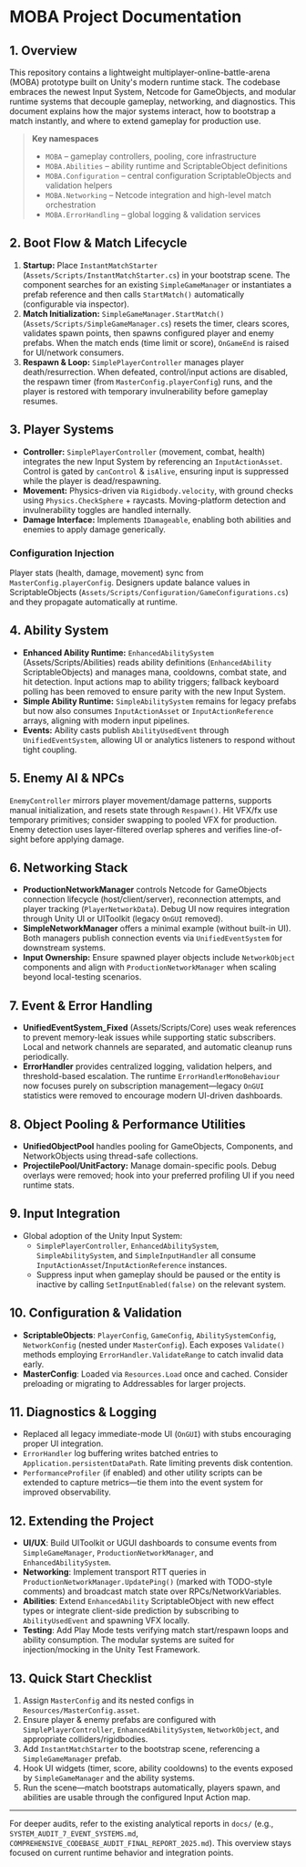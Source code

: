 # MOBA Project Documentation

## 1. Overview
This repository contains a lightweight multiplayer-online-battle-arena (MOBA) prototype built on Unity's modern runtime stack. The codebase embraces the newest Input System, Netcode for GameObjects, and modular runtime systems that decouple gameplay, networking, and diagnostics. This document explains how the major systems interact, how to bootstrap a match instantly, and where to extend gameplay for production use.

> **Key namespaces**
> - `MOBA` – gameplay controllers, pooling, core infrastructure
> - `MOBA.Abilities` – ability runtime and ScriptableObject definitions
> - `MOBA.Configuration` – central configuration ScriptableObjects and validation helpers
> - `MOBA.Networking` – Netcode integration and high-level match orchestration
> - `MOBA.ErrorHandling` – global logging & validation services

## 2. Boot Flow & Match Lifecycle
1. **Startup:** Place `InstantMatchStarter` (`Assets/Scripts/InstantMatchStarter.cs`) in your bootstrap scene. The component searches for an existing `SimpleGameManager` or instantiates a prefab reference and then calls `StartMatch()` automatically (configurable via inspector).
2. **Match Initialization:** `SimpleGameManager.StartMatch()` (`Assets/Scripts/SimpleGameManager.cs`) resets the timer, clears scores, validates spawn points, then spawns configured player and enemy prefabs. When the match ends (time limit or score), `OnGameEnd` is raised for UI/network consumers.
3. **Respawn & Loop:** `SimplePlayerController` manages player death/resurrection. When defeated, control/input actions are disabled, the respawn timer (from `MasterConfig.playerConfig`) runs, and the player is restored with temporary invulnerability before gameplay resumes.

## 3. Player Systems
- **Controller:** `SimplePlayerController` (movement, combat, health) integrates the new Input System by referencing an `InputActionAsset`. Control is gated by `canControl` & `isAlive`, ensuring input is suppressed while the player is dead/respawning.
- **Movement:** Physics-driven via `Rigidbody.velocity`, with ground checks using `Physics.CheckSphere` + raycasts. Moving-platform detection and invulnerability toggles are handled internally.
- **Damage Interface:** Implements `IDamageable`, enabling both abilities and enemies to apply damage generically.

### Configuration Injection
Player stats (health, damage, movement) sync from `MasterConfig.playerConfig`. Designers update balance values in ScriptableObjects (`Assets/Scripts/Configuration/GameConfigurations.cs`) and they propagate automatically at runtime.

## 4. Ability System
- **Enhanced Ability Runtime:** `EnhancedAbilitySystem` (Assets/Scripts/Abilities) reads ability definitions (`EnhancedAbility` ScriptableObjects) and manages mana, cooldowns, combat state, and hit detection. Input actions map to ability triggers; fallback keyboard polling has been removed to ensure parity with the new Input System.
- **Simple Ability Runtime:** `SimpleAbilitySystem` remains for legacy prefabs but now also consumes `InputActionAsset` or `InputActionReference` arrays, aligning with modern input pipelines.
- **Events:** Ability casts publish `AbilityUsedEvent` through `UnifiedEventSystem`, allowing UI or analytics listeners to respond without tight coupling.

## 5. Enemy AI & NPCs
`EnemyController` mirrors player movement/damage patterns, supports manual initialization, and resets state through `Respawn()`. Hit VFX/fx use temporary primitives; consider swapping to pooled VFX for production. Enemy detection uses layer-filtered overlap spheres and verifies line-of-sight before applying damage.

## 6. Networking Stack
- **ProductionNetworkManager** controls Netcode for GameObjects connection lifecycle (host/client/server), reconnection attempts, and player tracking (`PlayerNetworkData`). Debug UI now requires integration through Unity UI or UIToolkit (legacy `OnGUI` removed).
- **SimpleNetworkManager** offers a minimal example (without built-in UI). Both managers publish connection events via `UnifiedEventSystem` for downstream systems.
- **Input Ownership:** Ensure spawned player objects include `NetworkObject` components and align with `ProductionNetworkManager` when scaling beyond local-testing scenarios.

## 7. Event & Error Handling
- **UnifiedEventSystem_Fixed** (Assets/Scripts/Core) uses weak references to prevent memory-leak issues while supporting static subscribers. Local and network channels are separated, and automatic cleanup runs periodically.
- **ErrorHandler** provides centralized logging, validation helpers, and threshold-based escalation. The runtime `ErrorHandlerMonoBehaviour` now focuses purely on subscription management—legacy `OnGUI` statistics were removed to encourage modern UI-driven dashboards.

## 8. Object Pooling & Performance Utilities
- **UnifiedObjectPool** handles pooling for GameObjects, Components, and NetworkObjects using thread-safe collections.
- **ProjectilePool/UnitFactory:** Manage domain-specific pools. Debug overlays were removed; hook into your preferred profiling UI if you need runtime stats.

## 9. Input Integration
- Global adoption of the Unity Input System:
  - `SimplePlayerController`, `EnhancedAbilitySystem`, `SimpleAbilitySystem`, and `SimpleInputHandler` all consume `InputActionAsset`/`InputActionReference` instances.
  - Suppress input when gameplay should be paused or the entity is inactive by calling `SetInputEnabled(false)` on the relevant system.

## 10. Configuration & Validation
- **ScriptableObjects**: `PlayerConfig`, `GameConfig`, `AbilitySystemConfig`, `NetworkConfig` (nested under `MasterConfig`). Each exposes `Validate()` methods employing `ErrorHandler.ValidateRange` to catch invalid data early.
- **MasterConfig**: Loaded via `Resources.Load` once and cached. Consider preloading or migrating to Addressables for larger projects.

## 11. Diagnostics & Logging
- Replaced all legacy immediate-mode UI (`OnGUI`) with stubs encouraging proper UI integration.
- `ErrorHandler` log buffering writes batched entries to `Application.persistentDataPath`. Rate limiting prevents disk contention.
- `PerformanceProfiler` (if enabled) and other utility scripts can be extended to capture metrics—tie them into the event system for improved observability.

## 12. Extending the Project
- **UI/UX**: Build UIToolkit or UGUI dashboards to consume events from `SimpleGameManager`, `ProductionNetworkManager`, and `EnhancedAbilitySystem`.
- **Networking**: Implement transport RTT queries in `ProductionNetworkManager.UpdatePing()` (marked with TODO-style comments) and broadcast match state over RPCs/NetworkVariables.
- **Abilities**: Extend `EnhancedAbility` ScriptableObject with new effect types or integrate client-side prediction by subscribing to `AbilityUsedEvent` and spawning VFX locally.
- **Testing**: Add Play Mode tests verifying match start/respawn loops and ability consumption. The modular systems are suited for injection/mocking in the Unity Test Framework.

## 13. Quick Start Checklist
1. Assign `MasterConfig` and its nested configs in `Resources/MasterConfig.asset`.
2. Ensure player & enemy prefabs are configured with `SimplePlayerController`, `EnhancedAbilitySystem`, `NetworkObject`, and appropriate colliders/rigidbodies.
3. Add `InstantMatchStarter` to the bootstrap scene, referencing a `SimpleGameManager` prefab.
4. Hook UI widgets (timer, score, ability cooldowns) to the events exposed by `SimpleGameManager` and the ability systems.
5. Run the scene—match bootstraps automatically, players spawn, and abilities are usable through the configured Input Action map.

---
For deeper audits, refer to the existing analytical reports in `docs/` (e.g., `SYSTEM_AUDIT_7_EVENT_SYSTEMS.md`, `COMPREHENSIVE_CODEBASE_AUDIT_FINAL_REPORT_2025.md`). This overview stays focused on current runtime behavior and integration points.
